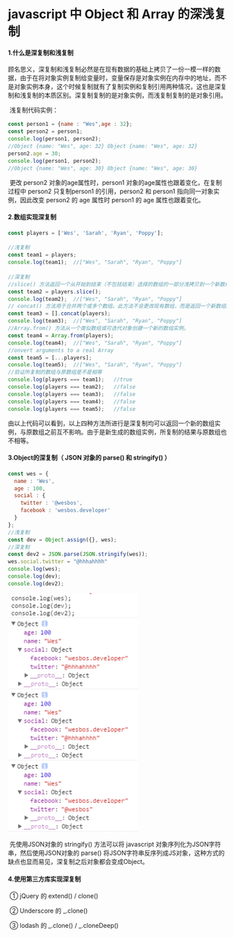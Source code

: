 # javascript 中 Object 和 Array 的深浅复制

#### 1.什么是深复制和浅复制

​	顾名思义，深复制和浅复制必然是在现有数据的基础上拷贝了一份一模一样的数据，由于在将对象实例复制给变量时，变量保存是对象实例在内存中的地址，而不是对象实例本身，这个时候复制就有了复制实例和复制引用两种情况，这也是深复制和浅复制的本质区别。深复制复制的是对象实例，而浅复制复制的是对象引用。

​	浅复制代码实例：	

```javascript
const person1 = {name : "Wes",age : 32};
const person2 = person1;
console.log(person1, person2);
//Object {name: "Wes", age: 32} Object {name: "Wes", age: 32}
person2.age = 30;
console.log(person1, person2);
//Object {name: "Wes", age: 30} Object {name: "Wes", age: 30}
```
​	更改 person2 对象的age属性时，person1 对象的age属性也跟着变化，在复制过程中 person2 只复制person1 的引用，person2 和 person1 指向同一对象实例，因此改变 person2 的 age 属性时 person1 的 age 属性也跟着变化。

#### 2.数组实现深复制
```javascript
const players = ['Wes', 'Sarah', 'Ryan', 'Poppy'];

//浅复制
const team1 = players;
console.log(team1);  //["Wes", "Sarah", "Ryan", "Poppy"]

//深复制
//slice() 方法返回一个从开始到结束（不包括结束）选择的数组的一部分浅拷贝到一个新数组对象。原数组不会被修改
const team2 = players.slice();
console.log(team2);  //["Wes", "Sarah", "Ryan", "Poppy"]
// concat() 方法用于合并两个或多个数组。此方法不会更改现有数组，而是返回一个新数组。
const team3 = [].concat(players);
console.log(team3);  //["Wes", "Sarah", "Ryan", "Poppy"]
//Array.from() 方法从一个类似数组或可迭代对象创建一个新的数组实例。
const team4 = Array.from(players);
console.log(team4);  //["Wes", "Sarah", "Ryan", "Poppy"]
//onvert arguments to a real Array
const team5 = [...players];
console.log(team5);  //["Wes", "Sarah", "Ryan", "Poppy"]
//验证所复制的数组与原数组是不是相等
console.log(players === team1);   //true
console.log(players === team2);   //false
console.log(players === team3);   //false
console.log(players === team4);   //false
console.log(players === team5);   //false
```
​	由以上代码可以看到，以上四种方法所进行是深复制均可以返回一个新的数组实例，与原数组之前互不影响。由于是新生成的数组实例，所复制的结果与原数组也不相等。

#### 3.Object的深复制（ JSON 对象的 parse() 和 stringify() ）

```javascript
const wes = {
  name : 'Wes',
  age : 100,
  social : {
    twitter : '@wesbos',
    facebook : 'wesbos.developer'
  }
};
//浅复制
const dev = Object.assign({}, wes);
//深复制
const dev2 = JSON.parse(JSON.stringify(wes));
wes.social.twitter = "@hhhahhhh"
console.log(wes);
console.log(dev);
console.log(dev2);
```

<img src="log.jpg" width="300px" />

​	先使用JSON对象的 stringify() 方法可以将 javascript 对象序列化为JSON字符串，然后使用JSON对象的 parse() 将JSON字符串反序列成JS对象，这种方式的缺点也显而易见，深复制之后对象都会变成Object。

#### 4.使用第三方库实现深复制

​	① jQuery 的 extend() / clone()

​	② Underscore 的 _.clone()

​	③ lodash 的 _.clone() / _.cloneDeep()

​	


